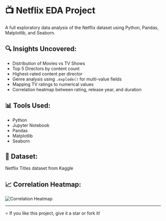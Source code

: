# 📺 Netflix EDA Project

A full exploratory data analysis of the Netflix dataset using Python, Pandas, Matplotlib, and Seaborn.

## 🔍 Insights Uncovered:
- Distribution of Movies vs TV Shows
- Top 5 Directors by content count
- Highest-rated content per director
- Genre analysis using `.explode()` for multi-value fields
- Mapping TV ratings to numerical values
- Correlation heatmap between rating, release year, and duration

## 📊 Tools Used:
- Python
- Jupyter Notebook
- Pandas
- Matplotlib
- Seaborn

## 📁 Dataset:
Netflix Titles dataset from Kaggle

## 📈 Correlation Heatmap:
![Correlation Heatmap](images/heatmap.png)

---

⭐ If you like this project, give it a star or fork it!
